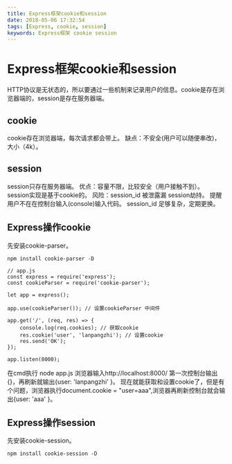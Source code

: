 ```yaml
---
title: Express框架cookie和session
date: 2018-05-06 17:32:54
tags: [Express, cookie, session]
keywords: Express框架 cookie session
---
```

# Express框架cookie和session
HTTP协议是无状态的，所以要通过一些机制来记录用户的信息。cookie是存在浏览器端的，session是存在服务器端。
<!--more-->

## cookie
cookie存在浏览器端，每次请求都会带上。
    缺点：不安全(用户可以随便串改)，大小（4k）。

## session
session只存在服务器端。
    优点：容量不限，比较安全（用户接触不到）。
    session实现是基于cookie的。
风险：session_id 被泄露漏 session劫持。
    提醒用户不在在控制台输入(console)输入代码。
    session_id 足够复杂，定期更换。

## Express操作cookie
先安装cookie-parser。
```
npm install cookie-parser -D
```
```
// app.js
const express = require('express');
const cookieParser = require('cookie-parser');

let app = express();

app.use(cookieParser()); // 设置cookieParser 中间件

app.get('/', (req, res) => {
    console.log(req.cookies); // 获取cookie
    res.cookie('user', 'lanpangzhi'); // 设置cookie
    res.send('OK');
});

app.listen(8000);
```
在cmd执行 node app.js 浏览器输入http://localhost:8000/ 第一次控制台输出{}，再刷新就输出{user: 'lanpangzhi' }。
现在就能获取和设置cookie了，但是有个问题，浏览器执行document.cookie = "user=aaa",浏览器再刷新控制台就会输出{user: 'aaa' }。


## Express操作session
先安装cookie-session。
```
npm install cookie-session -D
```